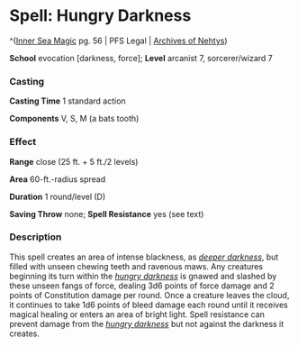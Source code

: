 # Spell: Hungry Darkness

^([Inner Sea Magic][ss-hungry-darkness] pg. 56 | PFS Legal | [Archives of Nehtys][sn-hungry-darkness])

**School** evocation [darkness, force]; **Level** arcanist 7, sorcerer/wizard 7

### Casting

**Casting Time** 1 standard action  

**Components** V, S, M (a bats tooth)

### Effect

**Range** close (25 ft. + 5 ft./2 levels)  

**Area** 60-ft.-radius spread  

**Duration** 1 round/level (D)  

**Saving Throw** none; **Spell Resistance** yes (see text)

### Description

This spell creates an area of intense blackness, as _[deeper darkness]_, but filled with unseen chewing teeth and ravenous maws. Any creatures beginning its turn within the _[hungry darkness]_ is gnawed and slashed by these unseen fangs of force, dealing 3d6 points of force damage and 2 points of Constitution damage per round. Once a creature leaves the cloud, it continues to take 1d6 points of bleed damage each round until it receives magical healing or enters an area of bright light. Spell resistance can prevent damage from the _[hungry darkness]_ but not against the darkness it creates.

[ss-hungry-darkness]: http://paizo.com/store/games/rolep
[sn-hungry-darkness]: http://www.archivesofnethys.com/SpellDisplay.aspx?ItemName=Hungry%20Darkness
[deeper darkness]: http://www.archivesofnethys.com/SpellDisplay.aspx?ItemName=deeper%20darkness
[hungry darkness]: http://www.archivesofnethys.com/SpellDisplay.aspx?ItemName=hungry%20darkness